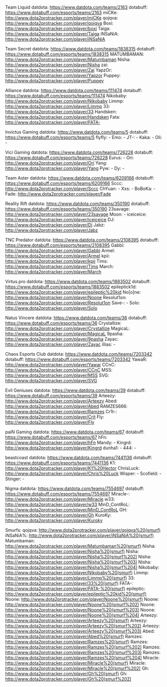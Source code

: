 Team Liquid
datdota: https://www.datdota.com/teams/2163
dotabuff: https://www.dotabuff.com/esports/teams/2163
miCKe: http://www.dota2protracker.com/player/miCKe
qojqva: http://www.dota2protracker.com/player/qojqva
Boxi: http://www.dota2protracker.com/player/boxi
Taiga: http://www.dota2protracker.com/player/Taiga
iNSaNiA: http://www.dota2protracker.com/player/iNSaNiA

Team Secret
datdota: https://www.datdota.com/teams/1838315
dotabuff: https://www.dotabuff.com/esports/teams/1838315
MATUMBAMAN: http://www.dota2protracker.com/player/Matumbaman
Nisha: http://www.dota2protracker.com/player/Nisha
zai: http://www.dota2protracker.com/player/Zai
YapzOr: http://www.dota2protracker.com/player/Yapzor
Puppey: http://www.dota2protracker.com/player/Puppey

Alliance
datdota: https://www.datdota.com/teams/111474
dotabuff: https://www.dotabuff.com/esports/teams/111474
Nikobaby: http://www.dota2protracker.com/player/Nikobaby
Limmp: http://www.dota2protracker.com/player/Limmp
33: http://www.dota2protracker.com/player/33
Handsken: http://www.dota2protracker.com/player/Handsken
Fata: http://www.dota2protracker.com/player/FATA-

Invictus Gaming
datdota: https://www.datdota.com/teams/5
dotabuff: https://www.dotabuff.com/esports/teams/5
flyfly: -
Emo: -
JT-: -
Kaka: -
Oli: -

Vici Gaming
datdota: https://www.datdota.com/teams/726228
dotabuff: https://www.dotabuff.com/esports/teams/726228
Eurus: -
Ori: http://www.dota2protracker.com/player/Ori
Yang: http://www.dota2protracker.com/player/Yang
Pyw: -
Dy: -

Team Aster
datdota: https://www.datdota.com/teams/6209166
dotabuff: https://www.dotabuff.com/esports/teams/6209166
Sccc: http://www.dota2protracker.com/player/Sccc
ChYuan: -
Xxs: -
BoBoKa: -
Fade: http://www.dota2protracker.com/player/Fade

Reality Rift
datdota: https://www.datdota.com/teams/350190
dotabuff: https://www.dotabuff.com/esports/teams/350190
23savage: http://www.dota2protracker.com/player/23savage
Moon: -
iceiceice: http://www.dota2protracker.com/player/iceiceice
DJ: http://www.dota2protracker.com/player/Dj
Jabz: http://www.dota2protracker.com/player/Jabz

TNC Predator
datdota: https://www.datdota.com/teams/2108395
dotabuff: https://www.dotabuff.com/esports/teams/2108395
Gabbi: http://www.dota2protracker.com/player/Gabbi
Armel: http://www.dota2protracker.com/player/Armel
kpii: http://www.dota2protracker.com/player/kpii
Tims: http://www.dota2protracker.com/player/Tims
March: http://www.dota2protracker.com/player/March

Virtus.pro
datdota: https://www.datdota.com/teams/1883502
dotabuff: https://www.dotabuff.com/esports/teams/1883502
epileptick1d: http://www.dota2protracker.com/player/epileptic%20kid
No[o]ne: http://www.dota2protracker.com/player/Noone
Resolut1on: http://www.dota2protracker.com/player/Resolut1on
Save-: -
Solo: http://www.dota2protracker.com/player/Solo

Natus Vincere
datdota: https://www.datdota.com/teams/36
dotabuff: https://www.dotabuff.com/esports/teams/36
Crystallize: http://www.dota2protracker.com/player/Crystallize
MagicaL: http://www.dota2protracker.com/player/MagicaL
9pasha: http://www.dota2protracker.com/player/9pasha
Zayac: http://www.dota2protracker.com/player/Zayac
illias: -

Chaos Esports Club
datdota: https://www.datdota.com/teams/7203342
dotabuff: https://www.dotabuff.com/esports/teams/7203342
YawaR: http://www.dota2protracker.com/player/Yawar
CCnC: http://www.dota2protracker.com/player/CCnC
MSS: http://www.dota2protracker.com/player/MSS
SVG: http://www.dota2protracker.com/player/SVG

Evil Geniuses
datdota: https://www.datdota.com/teams/39
dotabuff: https://www.dotabuff.com/esports/teams/39
Arteezy: http://www.dota2protracker.com/player/Arteezy
Abed: http://www.dota2protracker.com/player/Abed
RAMZES666: http://www.dota2protracker.com/player/Ramzes
Cr1t-: http://www.dota2protracker.com/player/Crit
Fly: http://www.dota2protracker.com/player/Fly

paiN Gaming
datdota: https://www.datdota.com/teams/67
dotabuff: https://www.dotabuff.com/esports/teams/67
hFn: http://www.dota2protracker.com/player/hFn
Mandy: -
Kingrd: http://www.dota2protracker.com/player/Kingrd
dunha1: -
444: -

beastcoast
datdota: https://www.datdota.com/teams/7441136
dotabuff: https://www.dotabuff.com/esports/teams/7441136
K1: http://www.dota2protracker.com/player/K1%20Hector
ChrisLuck: http://www.dota2protracker.com/player/Chris%20Luck
Wisper: -
Scofield: -
Stinger: -

Nigma
datdota: https://www.datdota.com/teams/7554697
dotabuff: https://www.dotabuff.com/esports/teams/7554697
Miracle-: http://www.dota2protracker.com/player/Miracle
w33: http://www.dota2protracker.com/player/w33
MinD_ContRoL: http://www.dota2protracker.com/player/MinD_ContRoL
GH: http://www.dota2protracker.com/player/Gh
KuroKy: http://www.dota2protracker.com/player/Kuroky

Smurfs:
qojqva: http://www.dota2protracker.com/player/qojqva%20(smurf)
iNSaNiA%: http://www.dota2protracker.com/player/iNSaNiA%20(smurf)
Matumbaman: http://www.dota2protracker.com/player/Matumbaman%20(smurf)
Nisha: http://www.dota2protracker.com/player/Nisha%20(smurf)
Nisha: http://www.dota2protracker.com/player/Nisha%20(smurf%202)
Nisha: http://www.dota2protracker.com/player/Nisha%20(smurf%203)
Nisha: http://www.dota2protracker.com/player/Nisha%20(smurf%204)
Nikobaby: http://www.dota2protracker.com/player/Nikobaby%20(smurf)
Limmp: http://www.dota2protracker.com/player/Limmp%20(smurf)
33: http://www.dota2protracker.com/player/33%20(smurf)
FATA-: http://www.dota2protracker.com/player/FATA-%20(smurf)
epileptic: http://www.dota2protracker.com/player/epileptic%20kid%20(smurf)
Noone: http://www.dota2protracker.com/player/Noone%20(smurf)
Noone: http://www.dota2protracker.com/player/Noone%20(smurf%202)
Noone: http://www.dota2protracker.com/player/Noone%20(smurf%203)
Noone: http://www.dota2protracker.com/player/Noone%20(smurf%204)
Arteezy: http://www.dota2protracker.com/player/Arteezy%20(smurf)
Arteezy: http://www.dota2protracker.com/player/Arteezy%20(smurf%202)
Arteezy: http://www.dota2protracker.com/player/Arteezy%20(smurf%203)
Abed: http://www.dota2protracker.com/player/Abed%20(smurf)
Ramzes: http://www.dota2protracker.com/player/Ramzes%20(smurf)
Ramzes: http://www.dota2protracker.com/player/Ramzes%20(smurf%202)
Ramzes: http://www.dota2protracker.com/player/Ramzes%20(smurf%203)
Ramzes: http://www.dota2protracker.com/player/Ramzes%20(smurf%204)
Miracle: http://www.dota2protracker.com/player/Miracle%20(smurf)
Miracle: http://www.dota2protracker.com/player/Miracle%20(smurf%202)
Gh: http://www.dota2protracker.com/player/Gh%20(smurf)
Gh: http://www.dota2protracker.com/player/Gh%20(smurf%202)
